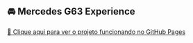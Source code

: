 ## 🚘 Mercedes G63 Experience

[🔗 Clique aqui para ver o projeto funcionando no GitHub Pages](https://silva01123.github.io/Mercedesg63-page/)
